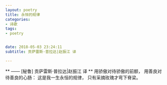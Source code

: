 ```yaml
---
layout: poetry
title: 永恒的规律
categories:
- 诗歌
tags:
- poetry


date: 2018-05-03 23:24:11
subtitle: 贡萨雷斯·普拉达|赵振江 译

---
```



** —— [秘鲁] 贡萨雷斯·普拉达|赵振江 译 **
用骄傲对待骄傲的前额，
用善良对待善良的心肠：
这是我一生永恒的规律，
只有采摘玫瑰才弯下脊梁。

